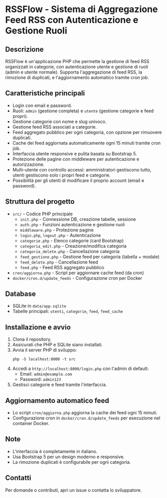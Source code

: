 # RSSFlow - Sistema di Aggregazione Feed RSS con Autenticazione e Gestione Ruoli

## Descrizione
RSSFlow è un'applicazione PHP che permette la gestione di feed RSS organizzati in categorie, con autenticazione utente e gestione di ruoli (admin e utente normale). Supporta l'aggregazione di feed RSS, la rimozione di duplicati, e l'aggiornamento automatico tramite cron job.

## Caratteristiche principali
- Login con email e password.
- Ruoli: `admin` (gestione completa) e `utente` (gestione categorie e feed propri).
- Gestione categorie con nome e slug univoco.
- Gestione feed RSS associati a categorie.
- Feed aggregato pubblico per ogni categoria, con opzione per rimuovere duplicati.
- Cache dei feed aggiornata automaticamente ogni 15 minuti tramite cron job.
- Interfaccia utente responsive e pulita basata su Bootstrap 5.
- Protezione delle pagine con middleware per autenticazione e autorizzazione.
- Multi-utente con controllo accessi: amministratori gestiscono tutto, utenti gestiscono solo i propri feed e categorie.
- Possibilità per gli utenti di modificare il proprio account (email e password).

## Struttura del progetto
- `src/` - Codice PHP principale
  - `init.php` - Connessione DB, creazione tabelle, sessione
  - `auth.php` - Funzioni autenticazione e gestione ruoli
  - `middleware.php` - Protezione pagine
  - `login.php`, `logout.php` - Autenticazione
  - `categorie.php` - Elenco categorie (card Bootstrap)
  - `categoria_edit.php` - Creazione/modifica categoria
  - `categoria_delete.php` - Cancellazione categoria
  - `feed_gestione.php` - Gestione feed per categoria (tabella + modale)
  - `feed_delete.php` - Cancellazione feed
  - `feed.php` - Feed RSS aggregato pubblico
- `cron/aggiorna.php` - Script per aggiornare cache feed (da cron)
- `docker/cron.d/update_feeds` - Configurazione cron per Docker

## Database
- SQLite in `data/app.sqlite`
- Tabelle principali: `utenti`, `categorie`, `feed`, `feed_cache`

## Installazione e avvio
1. Clona il repository.
2. Assicurati che PHP e SQLite siano installati.
3. Avvia il server PHP di sviluppo:
   ```
   php -S localhost:8000 -t src
   ```
4. Accedi a `http://localhost:8000/login.php` con l'admin di default:
   - Email: `admin@example.com`
   - Password: `admin123`
5. Gestisci categorie e feed tramite l'interfaccia.

## Aggiornamento automatico feed
- Lo script `cron/aggiorna.php` aggiorna la cache dei feed ogni 15 minuti.
- Configurazione cron in `docker/cron.d/update_feeds` per esecuzione nel container Docker.

## Note
- L'interfaccia è completamente in italiano.
- Usa Bootstrap 5 per un design moderno e responsive.
- La rimozione duplicati è configurabile per ogni categoria.

## Contatti
Per domande o contributi, apri un issue o contatta lo sviluppatore.
